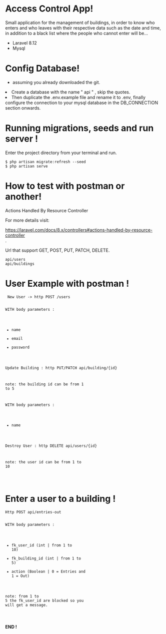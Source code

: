 <h1 class="code-line" data-line-start=0 data-line-end=1 ><a id="Access_Control_App_0"></a>Access Control App!</h1>
<p class="has-line-data" data-line-start="1" data-line-end="2">Small application for the management of buildings, in order to know who enters and who leaves with their respective data such as the date and time, in addition to a black list where the people who cannot enter will be…</p>
<ul>
<li class="has-line-data" data-line-start="3" data-line-end="4">Laravel 8.12</li>
<li class="has-line-data" data-line-start="4" data-line-end="6">Mysql</li>
</ul>
<h1 class="code-line" data-line-start=6 data-line-end=7 ><a id="Config_Database_6"></a>Config Database!</h1>
<ul>
<li class="has-line-data" data-line-start="8" data-line-end="10">assuming you already downloaded the git.</li>
</ul>
<li class="has-line-data" data-line-start="8" data-line-end="10">Create a database with the name &quot; api &quot; , skip the quotes.</li>
</ul>
<li class="has-line-data" data-line-start="8" data-line-end="10">Then duplicate the .env.example file and rename it to .env, finally configure the connection to your mysql database in the DB_CONNECTION section onwards.</li>
</ul>
<h1 class="code-line" data-line-start=10 data-line-end=11 ><a id="Running_migrations_seeds_and_run_server__10"></a>Running migrations, seeds and run server !</h1>
<p class="has-line-data" data-line-start="12" data-line-end="13">Enter the project directory from your terminal and run.</p>
<pre><code class="has-line-data" data-line-start="15" data-line-end="18" class="language-sh">$ php artisan migrate:refresh --seed
$ php artisan serve
</code></pre>
<h1 class="code-line" data-line-start=18 data-line-end=19 ><a id="How_to_test_with_postman_or_another_18"></a>How to test with postman or another!</h1>
<p class="has-line-data" data-line-start="20" data-line-end="21">Actions Handled By Resource Controller</p>
<p class="has-line-data" data-line-start="22" data-line-end="23">For more details visit:</p>
<p class="has-line-data" data-line-start="24" data-line-end="26"><a href="https://laravel.com/docs/8.x/controllers#actions-handled-by-resource-controller">https://laravel.com/docs/8.x/controllers#actions-handled-by-resource-controller</a><br>
.</p>
<p class="has-line-data" data-line-start="27" data-line-end="28">Url that support GET, POST, PUT, PATCH, DELETE.</p>
<pre><code class="has-line-data" data-line-start="30" data-line-end="33" class="language-sh">api/users
api/buildings
</code></pre>
<h1 class="code-line" data-line-start=34 data-line-end=35 ><a id="User_Example_with_postman__34"></a>User Example with postman !</h1>
<pre><code class="has-line-data" data-line-start="37" data-line-end="56" class="language-sh"> New User -&gt; http POST /users

 WITH body parameters :
 - name
 - email
 - password

 Update Building : http PUT/PATCH api/building/{id}

 note: the building id can be from <span class="hljs-number">1</span> to <span class="hljs-number">5</span>

  WITH body parameters :
 - name

 Destroy User : http DELETE api/users/{id}

 note: the user id can be from <span class="hljs-number">1</span> to <span class="hljs-number">10</span>

</code></pre>
<h1 class="code-line" data-line-start=57 data-line-end=58 ><a id="Enter_a_user_to_a_building___57"></a>Enter a user to a building  !</h1>
<pre><code class="has-line-data" data-line-start="60" data-line-end="71" class="language-sh">Http POST api/entries-out

 WITH body parameters :
 - fk_user_id       (int | from <span class="hljs-number">1</span> to <span class="hljs-number">10</span>)
 - fk_building_id   (int | from <span class="hljs-number">1</span> to <span class="hljs-number">5</span>)
 - action           (Boolean | <span class="hljs-number">0</span> = Entries and <span class="hljs-number">1</span> = Out)

 note:
 from <span class="hljs-number">1</span> to <span class="hljs-number">5</span> the fk_user_id are blocked so you will get a message.

</code></pre>
<p class="has-line-data" data-line-start="75" data-line-end="76"><strong>END !</strong></p>
